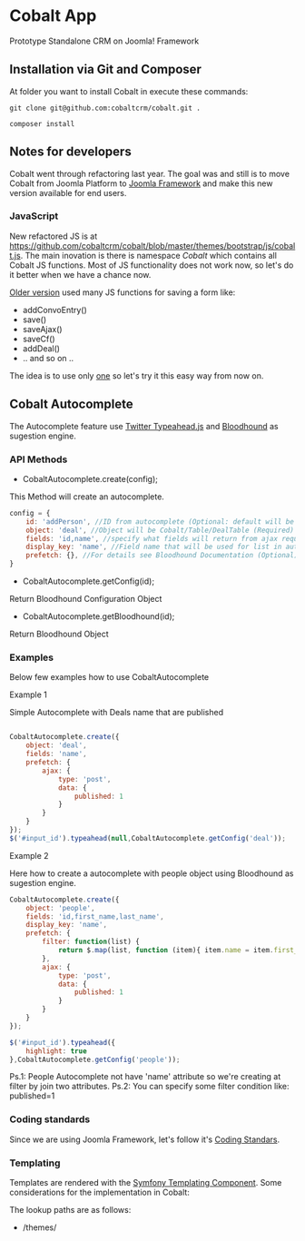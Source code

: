 Cobalt App
==========

Prototype Standalone CRM on Joomla! Framework

## Installation via Git and Composer

At folder you want to install Cobalt in execute these commands:

```
git clone git@github.com:cobaltcrm/cobalt.git .
```
```
composer install
```

## Notes for developers

Cobalt went through refactoring last year. The goal was and still is to move Cobalt from Joomla Platform to [Joomla Framework](https://github.com/joomla-framework) and make this new version available for end users.

### JavaScript

New refactored JS is at https://github.com/cobaltcrm/cobalt/blob/master/themes/bootstrap/js/cobalt.js. The main inovation is there is namespace _Cobalt_ which contains all Cobalt JS functions. Most of JS functionality does not work now, so let's do it better when we have a chance now.

[Older version](https://github.com/cobaltcrm/cobalt/blob/master/src/Cobalt/media/js/cobalt.js) used many JS functions for saving a form like:

* addConvoEntry()
* save()
* saveAjax()
* saveCf()
* addDeal()
* .. and so on ..

The idea is to use only [one](https://github.com/cobaltcrm/cobalt/blob/master/themes/bootstrap/js/cobalt.js#L110) so let's try it this easy way from now on.

## Cobalt Autocomplete

The Autocomplete feature use [Twitter Typeahead.js](http://twitter.github.io/typeahead.js/) and [Bloodhound](https://github.com/twitter/typeahead.js/blob/master/doc/bloodhound.md) as sugestion engine.

### API Methods

* CobaltAutocomplete.create(config);

This Method will create an autocomplete.

```javascript
config = {
    id: 'addPerson', //ID from autocomplete (Optional: default will be object value)
    object: 'deal', //Object will be Cobalt/Table/DealTable (Required)
    fields: 'id,name', //specify what fields will return from ajax request (Required)
    display_key: 'name', //Field name that will be used for list in autocomplete (Required)
    prefetch: {}, //For details see Bloodhound Documentation (Optional)
}
```

* CobaltAutocomplete.getConfig(id);

Return Bloodhound Configuration Object

* CobaltAutocomplete.getBloodhound(id);

Return Bloodhound Object

### Examples

Below few examples how to use CobaltAutocomplete

Example 1

Simple Autocomplete with Deals name that are published

```javascript

CobaltAutocomplete.create({
    object: 'deal',
    fields: 'name',
    prefetch: {
        ajax: {
            type: 'post',
            data: {
                published: 1
            }
        }
    }
});
$('#input_id').typeahead(null,CobaltAutocomplete.getConfig('deal'));
```

Example 2

Here how to create a autocomplete with people object using Bloodhound as sugestion engine.

```javascript
CobaltAutocomplete.create({
    object: 'people',
    fields: 'id,first_name,last_name',
    display_key: 'name',
    prefetch: {
        filter: function(list) {
            return $.map(list, function (item){ item.name = item.first_name+' '+item.last_name; return item; });
        },
        ajax: {
            type: 'post',
            data: {
                published: 1
            }
        }
    }
});

$('#input_id').typeahead({
    highlight: true
},CobaltAutocomplete.getConfig('people'));
```

Ps.1: People Autocomplete not have 'name' attribute so we're creating at filter by join two attributes.
Ps.2: You can specify some filter condition like: published=1

### Coding standards

Since we are using Joomla Framework, let's follow it's [Coding Standars](http://joomla.github.io/coding-standards/).

### Templating

Templates are rendered with the [Symfony Templating Component](http://symfony.com/doc/current/components/templating/introduction.html).  Some considerations for the implementation in Cobalt:

The lookup paths are as follows:
* <root>/themes/<template>/layouts/<View>/<layout>.php
* <root>/src/Cobalt/View/<View>/tmpl/<layout>.php
* <root>/themes/<template>/layouts/<layout>.php

Only base template layouts (such as the main index layout) should go in the root of the template's layouts folder.  Otherwise, everything else should go into the folder for the specific view.

In the lookup paths, <View> requires the first character to be uppercase, similar to how the Views are structured in the `\Cobalt\View` namespace.

When a layout extends another, you will call `$view->extend()`.  Please exclude the .php extension from the names here, it is automatically appended during the actual lookup processing.  For most layouts that extend the base template layout, you will call `$view->extend('index');` to properly extend the base template.

To render the contents of another layout, you will call `$view->render()`.  The render method accepts two parameters; the template name and an optional array of parameters to inject into the layout.  The template name should be passed as an instance of `\Cobalt\Templating\TemplateReference` to allow the correct paths to be extracted.  So, for example, to render the `dashboard_event_dock` layout from the `Events` view and inject an `$events` variable, you would call `$view->render(new TemplateReference('dashboard_event_dock', 'events'), array('events' => $events))`.

An `AssetsHelper` class is available in the layouts in order to add and render media.  To access it, you would reference `$view['assets']`.  Please see the [Bootstrap theme index](/themes/bootstrap/layouts/index.php) for examples on how to use this helper.

The View class is responsible for injecting data into the layouts; the layout is not within the instance of a view class and therefore `$this` is not in scope for the layouts as expected.  Please see the [Dashboard HTML View](/src/Cobalt/View/Dashboard/Html.php) for an example on how to correctly construct a view and inject the data.
